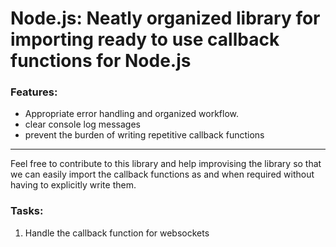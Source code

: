 # Node.js: Neatly organized library for importing ready to use callback functions for Node.js

### Features:
-  Appropriate error handling and organized workflow.
-  clear console log messages
-  prevent the burden of writing repetitive callback functions
---
Feel free to contribute to this library and help improvising the library so that we can easily import the callback functions as and when required without having to explicitly write them.

### Tasks:
1. Handle the callback function for websockets
